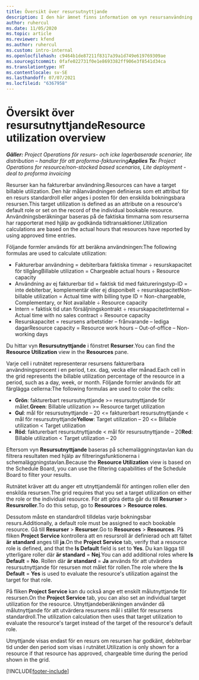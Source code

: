 ```yaml
---
title: Översikt över resursutnyttjande
description: I den här ämnet finns information om vyn resursanvändning i Project Operations.
author: ruhercul
ms.date: 11/05/2020
ms.topic: article
ms.reviewer: kfend
ms.author: ruhercul
ms.custom: intro-internal
ms.openlocfilehash: c9464b1de87211f8317a39a1d749e619769309ae
ms.sourcegitcommit: 0fafe022731f0e1e8693382ff906e3f8541d34ca
ms.translationtype: HT
ms.contentlocale: sv-SE
ms.lasthandoff: 07/07/2021
ms.locfileid: "6367958"
---
```

# <a name="resource-utilization-overview"></a><span data-ttu-id="4f3d9-103">Översikt över resursutnyttjande</span><span class="sxs-lookup"><span data-stu-id="4f3d9-103">Resource utilization overview</span></span>

<span data-ttu-id="4f3d9-104">_**Gäller:** Project Operations för resurs- och icke lagerbaserade scenarier, lite distribution – handlar för att proforma-fakturering_</span><span class="sxs-lookup"><span data-stu-id="4f3d9-104">_**Applies To:** Project Operations for resource/non-stocked based scenarios, Lite deployment - deal to proforma invoicing_</span></span>

<span data-ttu-id="4f3d9-105">Resurser kan ha fakturerbar användning.</span><span class="sxs-lookup"><span data-stu-id="4f3d9-105">Resources can have a target billable utilization.</span></span> <span data-ttu-id="4f3d9-106">Den här målanvändningen definieras som ett attribut för en resurs standardroll eller anges i posten för den enskilda bokningsbara resursen.</span><span class="sxs-lookup"><span data-stu-id="4f3d9-106">This target utilization is defined as an attribute on a resource's default role or set on the record of the individual bookable resource.</span></span> <span data-ttu-id="4f3d9-107">Användningsberäkningar baseras på de faktiska timmarna som resurserna har rapporterat med hjälp av godkända tidtransaktioner.</span><span class="sxs-lookup"><span data-stu-id="4f3d9-107">Utilization calculations are based on the actual hours that resources have reported by using approved time entries.</span></span>

<span data-ttu-id="4f3d9-108">Följande formler används för att beräkna användningen:</span><span class="sxs-lookup"><span data-stu-id="4f3d9-108">The following formulas are used to calculate utilization:</span></span>

  - <span data-ttu-id="4f3d9-109">Fakturerbar användning = debiterbara faktiska timmar ÷ resurskapacitet för tillgång</span><span class="sxs-lookup"><span data-stu-id="4f3d9-109">Billable utilization = Chargeable actual hours ÷ Resource capacity</span></span>
  - <span data-ttu-id="4f3d9-110">Användning av ej fakturerbar tid = faktisk tid med faktureringstyp-ID = inte debiterbar, komplementär eller ej disponibelt ÷ resurskapacitet</span><span class="sxs-lookup"><span data-stu-id="4f3d9-110">Non-billable utilization = Actual time with billing type ID = Non-chargeable, Complementary, or Not available ÷ Resource capacity</span></span>
  - <span data-ttu-id="4f3d9-111">Intern = faktisk tid utan försäljningskontrakt ÷ resurskapacitet</span><span class="sxs-lookup"><span data-stu-id="4f3d9-111">Internal = Actual time with no sales contract ÷ Resource capacity</span></span>
  - <span data-ttu-id="4f3d9-112">Resurskapacitet = resursens arbetstider – frånvarande – lediga dagar</span><span class="sxs-lookup"><span data-stu-id="4f3d9-112">Resource capacity = Resource work hours – Out-of-office – Non-working days</span></span>

<span data-ttu-id="4f3d9-113">Du hittar vyn **Resursutnyttjande** i fönstret **Resurser**.</span><span class="sxs-lookup"><span data-stu-id="4f3d9-113">You can find the **Resource Utilization** view in the **Resources** pane.</span></span>

<span data-ttu-id="4f3d9-114">Varje cell i rutnätet representerar resursens fakturerbara användningsprocent i en period, t.ex. dag, vecka eller månad.</span><span class="sxs-lookup"><span data-stu-id="4f3d9-114">Each cell in the grid represents the billable utilization percentage of the resource in a period, such as a day, week, or month.</span></span> <span data-ttu-id="4f3d9-115">Följande formler används för att färglägga cellerna:</span><span class="sxs-lookup"><span data-stu-id="4f3d9-115">The following formulas are used to color the cells:</span></span>

  - <span data-ttu-id="4f3d9-116">**Grön**: fakturerbart resursutnyttjande >= resursutnyttjande för målet.</span><span class="sxs-lookup"><span data-stu-id="4f3d9-116">**Green**: Billable utilization >= Resource target utilization</span></span>
  - <span data-ttu-id="4f3d9-117">**Gul**: mål för resursutnyttjande – 20 <= fakturerbart resursutnyttjande < mål för resursutnyttjande</span><span class="sxs-lookup"><span data-stu-id="4f3d9-117">**Yellow**: Target utilization – 20 <= Billable utilization < Target utilization</span></span>
  - <span data-ttu-id="4f3d9-118">**Röd**: fakturerbart resursutnyttjande < mål för resursutnyttjande – 20</span><span class="sxs-lookup"><span data-stu-id="4f3d9-118">**Red**: Billable utilization < Target utilization – 20</span></span>

<span data-ttu-id="4f3d9-119">Eftersom vyn **Resursutnyttjande** baseras på schemaläggningstavlan kan du filtrera resultaten med hjälp av filtreringsfunktionerna i schemaläggningstavlan.</span><span class="sxs-lookup"><span data-stu-id="4f3d9-119">Because the **Resource Utilization** view is based on the Schedule Board, you can use the filtering capabilities of the Schedule Board to filter your results.</span></span>

<span data-ttu-id="4f3d9-120">Rutnätet kräver att du anger ett utnyttjandemål för antingen rollen eller den enskilda resursen.</span><span class="sxs-lookup"><span data-stu-id="4f3d9-120">The grid requires that you set a target utilization on either the role or the individual resource.</span></span> <span data-ttu-id="4f3d9-121">För att göra detta går du till **Resurser** > **Resursroller**.</span><span class="sxs-lookup"><span data-stu-id="4f3d9-121">To do this setup, go to **Resources** > **Resource roles**.</span></span>

<span data-ttu-id="4f3d9-122">Dessutom måste en standardroll tilldelas varje bokningsbar resurs.</span><span class="sxs-lookup"><span data-stu-id="4f3d9-122">Additionally, a default role must be assigned to each bookable resource.</span></span> <span data-ttu-id="4f3d9-123">Gå till **Resurser** > **Resurser**.</span><span class="sxs-lookup"><span data-stu-id="4f3d9-123">Go to **Resources** > **Resources**.</span></span> <span data-ttu-id="4f3d9-124">På fliken **Project Service** kontrollera att en resursroll är definierad och att fältet **är standard** anges till **ja**.</span><span class="sxs-lookup"><span data-stu-id="4f3d9-124">On the **Project Service** tab, verify that a resource role is defined, and that the **Is Default** field is set to **Yes**.</span></span> <span data-ttu-id="4f3d9-125">Du kan lägga till ytterligare roller där **är standard** = **Nej**.</span><span class="sxs-lookup"><span data-stu-id="4f3d9-125">You can add additional roles where **Is Default** = **No**.</span></span> <span data-ttu-id="4f3d9-126">Rollen där **är standard** = **Ja** används för att utvärdera resursutnyttjande för resursen mot målet för rollen.</span><span class="sxs-lookup"><span data-stu-id="4f3d9-126">The role where the **Is Default** = **Yes** is used to evaluate the resource's utilization against the target for that role.</span></span>

<span data-ttu-id="4f3d9-127">På fliken **Project Service** kan du också ange ett enskilt målutnyttjande för resursen.</span><span class="sxs-lookup"><span data-stu-id="4f3d9-127">On the **Project Service** tab, you can also set an individual target utilization for the resource.</span></span> <span data-ttu-id="4f3d9-128">Utnyttjandeberäkningen använder då målutnyttjande för att utvärdera resursens mål i stället för resursens standardroll.</span><span class="sxs-lookup"><span data-stu-id="4f3d9-128">The utilization calculation then uses that target utilization to evaluate the resource's target instead of the target of the resource's default role.</span></span>

<span data-ttu-id="4f3d9-129">Utnyttjande visas endast för en resurs om resursen har godkänt, debiterbar tid under den period som visas i rutnätet.</span><span class="sxs-lookup"><span data-stu-id="4f3d9-129">Utilization is only shown for a resource if that resource has approved, chargeable time during the period shown in the grid.</span></span>


[!INCLUDE[footer-include](../includes/footer-banner.md)]
